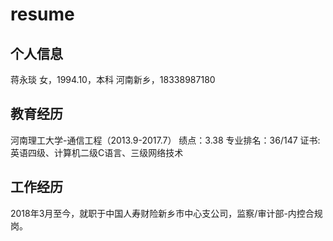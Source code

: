# resume
## 个人信息
蒋永琰
女，1994.10，本科
河南新乡，18338987180
## 教育经历
河南理工大学-通信工程（2013.9-2017.7）
绩点：3.38
专业排名：36/147
证书:英语四级、计算机二级C语言、三级网络技术
## 工作经历
2018年3月至今，就职于中国人寿财险新乡市中心支公司，监察/审计部-内控合规岗。
